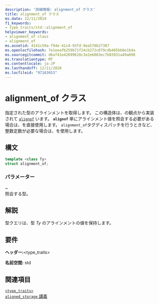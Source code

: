 ```yaml
---
description: '詳細情報: alignment_of クラス'
title: alignment_of クラス
ms.date: 12/11/2019
f1_keywords:
- type_traits/std::alignment_of
helpviewer_keywords:
- alignment_of class
- alignment_of
ms.assetid: 4141c59a-f94e-41c4-93fd-9ea578b27387
ms.openlocfilehash: 7e1eeafb259b71f24cb272c079cdb485bb8e1b4a
ms.sourcegitcommit: d6af41e42699628c3e2e6063ec7b03931a49a098
ms.translationtype: MT
ms.contentlocale: ja-JP
ms.lasthandoff: 12/11/2020
ms.locfileid: "97163653"
---
```

# <a name="alignment_of-class"></a>alignment_of クラス

指定された型のアラインメントを取得します。 この構造体は、の観点から実装されて [`alignof`](../cpp/alignment-cpp-declarations.md) います。 **`alignof`** 単にアラインメント値を照会する必要がある場合は、を直接使用します。 `alignment_of`タグディスパッチを行うときなど、整数定数が必要な場合は、を使用します。

## <a name="syntax"></a>構文

```cpp
template <class Ty>
struct alignment_of;
```

### <a name="parameters"></a>パラメーター

*~*\
照会する型。

## <a name="remarks"></a>解説

型クエリは、型 *Ty* のアラインメントの値を保持します。

## <a name="requirements"></a>要件

**ヘッダー:**\<type_traits>

**名前空間:** std

## <a name="see-also"></a>関連項目

[`<type_traits>`](type-traits.md)\
[`aligned_storage` 講義](aligned-storage-class.md)
